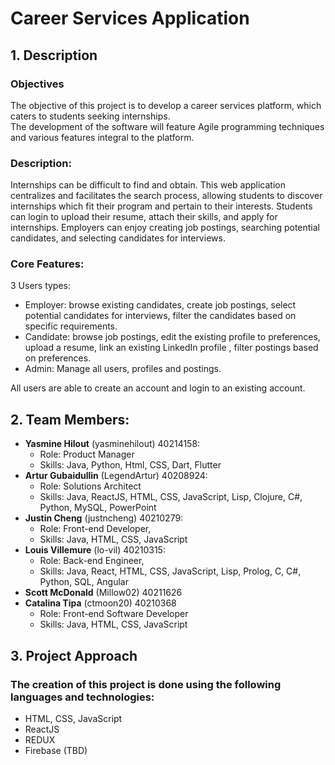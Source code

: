 # Career Services Application

## 1. Description

### Objectives
The objective of this project is to develop a career services platform, which caters to students seeking internships.
<br />The development of the software will feature Agile programming techniques and various features integral to the platform.

### Description:
Internships can be difficult to find and obtain. This web application centralizes and facilitates the search process, allowing students to discover internships which fit their program and pertain to their interests. Students can login to upload their resume, attach their skills, and apply for internships. Employers can enjoy creating job postings, searching potential candidates, and selecting candidates for interviews.

### Core Features:
3 Users types: 
- Employer: browse existing candidates, create job postings, select potential candidates for interviews, filter the candidates based on specific requirements.
- Candidate: browse job postings, edit the existing profile to preferences, upload a resume, link an existing LinkedIn profile , filter postings based on preferences.
- Admin: Manage all users, profiles and postings.

All users are able to create an account and login to an existing account.


## 2. Team Members:
- **Yasmine Hilout** (yasminehilout) 40214158:
  - Role: Product Manager
  - Skills: Java, Python, Html, CSS, Dart, Flutter
- **Artur Gubaidullin** (LegendArtur) 40208924:
  - Role: Solutions Architect
  - Skills: Java, ReactJS, HTML, CSS, JavaScript, Lisp, Clojure, C#, Python, MySQL, PowerPoint
- **Justin Cheng** (justncheng) 40210279: 
  - Role: Front-end Developer, 
  - Skills: Java, HTML, CSS, JavaScript
- **Louis Villemure** (lo-vil) 40210315:
  - Role: Back-end Engineer, 
  - Skills: Java, React, HTML, CSS, JavaScript, Lisp, Prolog, C, C#, Python, SQL, Angular
- **Scott McDonald** (Millow02) 40211626
- **Catalina Tipa** (ctmoon20) 40210368 
  - Role: Front-end Software Developer 
  - Skills: Java, HTML, CSS, JavaScript


## 3.	Project Approach

### The creation of this project is done using the following languages and technologies:
- HTML, CSS, JavaScript
- ReactJS
- REDUX
- Firebase (TBD)
